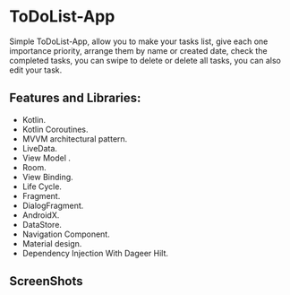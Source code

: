 # ToDoList-App

Simple ToDoList-App, allow you to make your tasks list, give each one importance priority, arrange them by name or created date, 
check the completed tasks, you can swipe to delete or delete all tasks, you can also edit your task. 


## Features and Libraries:
 
   - Kotlin.<br/>
   - Kotlin Coroutines.<br/>
   - MVVM architectural pattern.<br/>
   - LiveData.<br/>
   - View Model .<br/>
   - Room.<br/>
   - View Binding.<br/>
   - Life Cycle.<br/>
   - Fragment.<br/>
   - DialogFragment.<br/>
   - AndroidX.<br/>
   - DataStore.<br/>
   - Navigation Component.<br/>
   - Material design.<br/>
   - Dependency Injection With Dageer Hilt.<br/>
## ScreenShots
